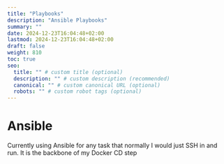 ```yaml
---
title: "Playbooks"
description: "Ansible Playbooks"
summary: ""
date: 2024-12-23T16:04:48+02:00
lastmod: 2024-12-23T16:04:48+02:00
draft: false
weight: 810
toc: true
seo:
  title: "" # custom title (optional)
  description: "" # custom description (recommended)
  canonical: "" # custom canonical URL (optional)
  robots: "" # custom robot tags (optional)
---
```


# Ansible

Currently using Ansible for any task that normally I would just SSH in and run. It is the backbone of my Docker CD step
